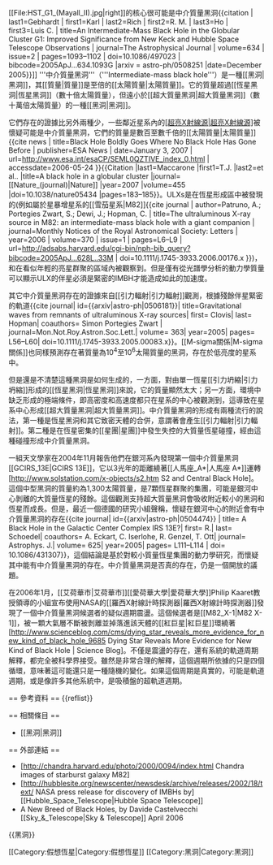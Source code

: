 [[File:HST_G1_(Mayall_II).jpg|right]]的核心很可能是中介質量黑洞<ref name=apj634_2_1093>{{citation | last1=Gebhardt | first1=Karl | last2=Rich | first2=R. M. | last3=Ho | first3=Luis C. | title=An Intermediate-Mass Black Hole in the Globular Cluster G1: Improved Significance from New Keck and Hubble Space Telescope Observations | journal=The Astrophysical Journal | volume=634 | issue=2 | pages=1093–1102 | doi=10.1086/497023 | bibcode=2005ApJ...634.1093G |arxiv = astro-ph/0508251 |date=December 2005}}</ref>]]
'''中介質量黑洞'''（'''Intermediate-mass black hole'''）是一種[[黑洞|黑洞]]，其[[質量|質量]]是<math>10^2</math>至<math>10^6</math>倍的[[太陽質量|太陽質量]]。它的質量超過[[恆星黑洞|恆星黑洞]]（數十倍太陽質量），但遠小於[[超大質量黑洞|超大質量黑洞]]（數十萬倍太陽質量）的一種[[黑洞|黑洞]]。 

它們存在的證據比另外兩種少，一些鄰近星系內的[[超亮X射線源|超亮X射線源]](ULXs)被懷疑可能是中介質量黑洞，它們的質量是數百至數千倍的[[太陽質量|太陽質量]]<ref>{{cite news
| title=Black Hole Boldly Goes Where No Black Hole Has Gone Before
| publisher=ESA News
| date=January 3, 2007
| url=http://www.esa.int/esaCP/SEML0QZTIVE_index_0.html
| accessdate=2006-05-24 }}</ref><ref>{{Citation |last1=Maccarone |first1=T.J. |last2=et al.. |title=A black hole in a globular cluster |journal=[[Nature_(journal)|Nature]] |year=2007 |volume=455 |doi=10.1038/nature05434 |pages=183–185}}</ref>。ULXs是在恆星形成區中被發現的(例如屬於星暴增星系的[[雪茄星系|M82]]<ref name="Patrunoetal2006">{{cite journal
  | author=Patruno, A.; Portegies Zwart, S.; Dewi, J.; Hopman, C.
  | title=The ultraluminous X-ray source in M82: an intermediate-mass black hole with a giant companion
  | journal=Monthly Notices of the Royal Astronomical Society: Letters
  | year=2006
  | volume=370
  | issue=1
  | pages=L6–L9
  | url=http://adsabs.harvard.edu/cgi-bin/nph-bib_query?bibcode=2005ApJ...628L..33M   | doi=10.1111/j.1745-3933.2006.00176.x
}}</ref>)，和在看似年輕的亮星群聚的區域內被觀察到。但是僅有從光譜學分析的動力學質量可以顯示ULX的伴星必須是緊密的IMBH才能造成如此的加速度。 

其它中介質量黑洞存在的證據來自[[引力輻射|引力輻射]]觀測，根據殘餘伴星緊密的軌道<ref>{{cite journal| id={{arxiv|astro-ph|0506181}}| title=Gravitational waves from remnants of ultraluminous X-ray sources| first= Clovis| last= Hopman| coauthors= Simon Portegies Zwart | journal=Mon.Not.Roy.Astron.Soc.Lett.| volume= 363| year=2005| pages= L56–L60| doi=10.1111/j.1745-3933.2005.00083.x}}</ref>。[[M-sigma關係|M-sigma關係]]也同樣預測存在著質量為10<sup>4</sup>至10<sup>6</sup>太陽質量的黑洞，存在於低亮度的星系中。

但是還是不清楚這種黑洞是如何生成的，一方面，對由單一恆星[[引力坍縮|引力坍縮]]形成的[[恆星黑洞|恆星黑洞]]來說，它的質量顯然太大；另一方面，環境中缺乏形成的極端條件，即高密度和高速度都只在星系的中心被觀測到，這導致在星系中心形成[[超大質量黑洞|超大質量黑洞]]。中介質量黑洞的形成有兩種流行的說法，第一種是恆星黑洞和其它致密天體的合併，意謂著會產生[[引力輻射|引力輻射]]。第二種是在恆星密集的[[星團|星團]]中發生失控的大質量恆星碰撞，經由這種碰撞形成中介質量黑洞。

一組天文學家在2004年11月報告他們在銀河系內發現第一個中介質量黑洞[[GCIRS_13E|GCIRS 13E]]，它以3光年的距離繞著[[人馬座_A*|人馬座 A*]]運轉<ref>[http://www.solstation.com/x-objects/s2.htm S2 and Central Black Hole]</ref>。  這個中型黑洞的質量約為1,300太陽質量，是7顆恆星群聚的集團，可能是銀河中心剝離的大質量恆星的殘餘。這個觀測支持超大質量黑洞會吸收附近較小的黑洞和恆星而成長。但是，最近一個德國的研究小組聲稱，懷疑在銀河中心的附近會有中介質量黑洞的存在<ref>{{cite journal| id={{arxiv|astro-ph|0504474}} | title= A Black Hole in the Galactic Center Complex IRS 13E?| first= R.| last= Schoedel| coauthors= A. Eckart, C. Iserlohe, R. Genzel, T. Ott| journal= Astrophys. J.| volume= 625| year=2005| pages= L111–L114 | doi= 10.1086/431307}}</ref>，這個結論是基於對較小質量恆星集團的動力學研究，而懷疑其中能有中介質量黑洞的存在。中介質量黑洞是否真的存在，仍是一個開放的議題。

在2006年1月，[[艾荷華市|艾荷華市]][[愛荷華大學|愛荷華大學]]Philip Kaaret教授領導的小組宣布使用NASA的[[羅西X射線計時探測器|羅西X射線計時探測器]]發現了一個中介質量黑洞候選者的疑似週期震盪。這個候選者是[[M82_X-1|M82 X-1]]，被一顆大氣層不斷被剝離並掉落進該天體的[[紅巨星|紅巨星]]環繞著<ref>[http://www.scienceblog.com/cms/dying_star_reveals_more_evidence_for_new_kind_of_black_hole_9685 Dying Star Reveals More Evidence for New Kind of Black Hole | Science Blog<!-- Bot generated title -->]</ref>。不僅是震盪的存在，還有系統的軌道周期解釋，都完全被科學界接受。雖然是非常合理的解釋，這個週期所依據的只是四個循環，意味著這可能還只是一種隨機的變化。如果這個周期是真實的，可能是軌道週期，或是像許多其他系統中，是吸積盤的超軌道週期。

== 參考資料 ==
{{reflist}}

== 相關條目 ==
* [[黑洞|黑洞]]

== 外部連結 ==

* [http://chandra.harvard.edu/photo/2000/0094/index.html Chandra images of starburst galaxy M82]
* [http://hubblesite.org/newscenter/newsdesk/archive/releases/2002/18/text/ NASA press release for discovery of IMBHs by] [[Hubble_Space_Telescope|Hubble Space Telescope]]
* A New Breed of Black Holes, by Davide Castelvecchi [[Sky_&_Telescope|Sky & Telescope]] April 2006

{{黑洞}}

[[Category:假想恆星|Category:假想恆星]]
[[Category:黑洞|Category:黑洞]]